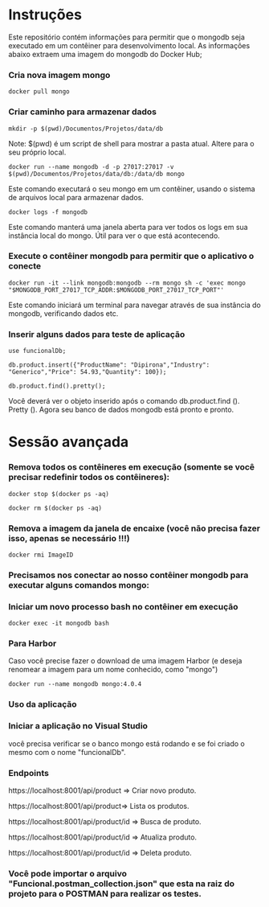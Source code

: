 # Instruções

Este repositório contém informações para permitir que o mongodb seja executado em um contêiner para desenvolvimento local.
As informações abaixo extraem uma imagem do mongodb do Docker Hub; 

### Cria nova imagem mongo 

```docker pull mongo```

### Criar caminho para armazenar dados

```mkdir -p $(pwd)/Documentos/Projetos/data/db```

Note: $(pwd) é um script de shell para mostrar a pasta atual. Altere para o seu próprio local.

```docker run --name mongodb -d -p 27017:27017 -v $(pwd)/Documentos/Projetos/data/db:/data/db mongo```

Este comando executará o seu mongo em um contêiner, usando o sistema de arquivos local para armazenar dados.

```docker logs -f mongodb```

Este comando manterá uma janela aberta para ver todos os logs em sua instância local do mongo. Útil para ver o que está acontecendo.

### Execute o contêiner mongodb para permitir que o aplicativo o conecte

```docker run -it --link mongodb:mongodb --rm mongo sh -c 'exec mongo "$MONGODB_PORT_27017_TCP_ADDR:$MONGODB_PORT_27017_TCP_PORT"'```

Este comando iniciará um terminal para navegar através de sua instância do mongodb, verificando dados etc.

### Inserir alguns dados para teste de aplicação
```use funcionalDb;```

```db.product.insert({"ProductName": "Dipirona","Industry": "Generico","Price": 54.93,"Quantity": 100});```

```db.product.find().pretty();```

Você deverá ver o objeto inserido após o comando db.product.find (). Pretty (). Agora seu banco de dados mongodb está pronto e pronto.

# Sessão avançada

### Remova todos os contêineres em execução (somente se você precisar redefinir todos os contêineres):

```docker stop $(docker ps -aq)```

```docker rm $(docker ps -aq)```

### Remova a imagem da janela de encaixe (você não precisa fazer isso, apenas se necessário !!!)

```docker rmi ImageID```

### Precisamos nos conectar ao nosso contêiner mongodb para executar alguns comandos mongo:

### Iniciar um novo processo bash no contêiner em execução

```docker exec -it mongodb bash```

### Para Harbor

Caso você precise fazer o download de uma imagem Harbor (e deseja renomear a imagem para um nome conhecido, como "mongo")

```docker run --name mongodb mongo:4.0.4```

### Uso da aplicação 

### Iniciar a aplicação no Visual Studio

você precisa verificar se o banco mongo está rodando e se foi criado o mesmo com o nome "funcionalDb".

### Endpoints

https://localhost:8001/api/product => Criar novo produto.

https://localhost:8001/api/product=> Lista os produtos.

https://localhost:8001/api/product/id => Busca de produto.

https://localhost:8001/api/product/id => Atualiza produto.

https://localhost:8001/api/product/id => Deleta produto.

### Você pode importar o arquivo "Funcional.postman_collection.json" que esta na raiz do projeto para o POSTMAN para realizar os testes.


